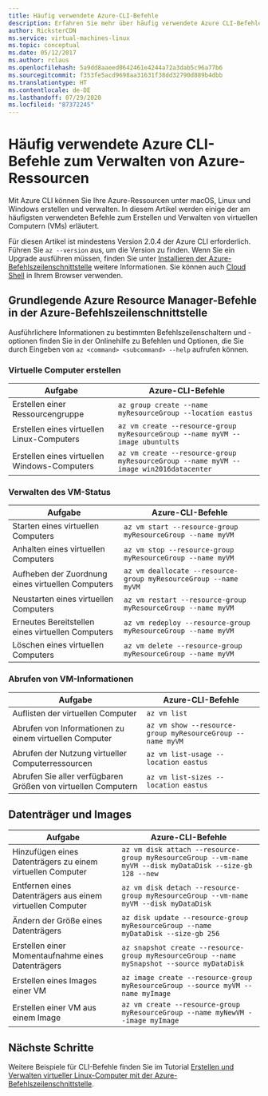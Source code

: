 ```yaml
---
title: Häufig verwendete Azure-CLI-Befehle
description: Erfahren Sie mehr über häufig verwendete Azure CLI-Befehle für den Einstieg in die Verwaltung Ihrer virtuellen Computer im Azure Resource Manager-Modus
author: RicksterCDN
ms.service: virtual-machines-linux
ms.topic: conceptual
ms.date: 05/12/2017
ms.author: rclaus
ms.openlocfilehash: 5a9dd8aaeed0642461e4244a72a3dab5c96a77b6
ms.sourcegitcommit: f353fe5acd9698aa31631f38dd32790d889b4dbb
ms.translationtype: HT
ms.contentlocale: de-DE
ms.lasthandoff: 07/29/2020
ms.locfileid: "87372245"
---
```

# <a name="common-azure-cli-commands-for-managing-azure-resources"></a>Häufig verwendete Azure CLI-Befehle zum Verwalten von Azure-Ressourcen

Mit Azure CLI können Sie Ihre Azure-Ressourcen unter macOS, Linux und Windows erstellen und verwalten. In diesem Artikel werden einige der am häufigsten verwendeten Befehle zum Erstellen und Verwalten von virtuellen Computern (VMs) erläutert.

Für diesen Artikel ist mindestens Version 2.0.4 der Azure CLI erforderlich. Führen Sie `az --version` aus, um die Version zu finden. Wenn Sie ein Upgrade ausführen müssen, finden Sie unter [Installieren der Azure-Befehlszeilenschnittstelle](/cli/azure/install-azure-cli) weitere Informationen. Sie können auch [Cloud Shell](../../cloud-shell/quickstart.md) in Ihrem Browser verwenden.

## <a name="basic-azure-resource-manager-commands-in-azure-cli"></a>Grundlegende Azure Resource Manager-Befehle in der Azure-Befehlszeilenschnittstelle
Ausführlichere Informationen zu bestimmten Befehlszeilenschaltern und -optionen finden Sie in der Onlinehilfe zu Befehlen und Optionen, die Sie durch Eingeben von `az <command> <subcommand> --help` aufrufen können.

### <a name="create-vms"></a>Virtuelle Computer erstellen
| Aufgabe | Azure-CLI-Befehle |
| --- | --- |
| Erstellen einer Ressourcengruppe | `az group create --name myResourceGroup --location eastus` |
| Erstellen eines virtuellen Linux-Computers | `az vm create --resource-group myResourceGroup --name myVM --image ubuntults` |
| Erstellen eines virtuellen Windows-Computers | `az vm create --resource-group myResourceGroup --name myVM --image win2016datacenter` |

### <a name="manage-vm-state"></a>Verwalten des VM-Status
| Aufgabe | Azure-CLI-Befehle |
| --- | --- |
| Starten eines virtuellen Computers | `az vm start --resource-group myResourceGroup --name myVM` |
| Anhalten eines virtuellen Computers | `az vm stop --resource-group myResourceGroup --name myVM` |
| Aufheben der Zuordnung eines virtuellen Computers | `az vm deallocate --resource-group myResourceGroup --name myVM` |
| Neustarten eines virtuellen Computers | `az vm restart --resource-group myResourceGroup --name myVM` |
| Erneutes Bereitstellen eines virtuellen Computers | `az vm redeploy --resource-group myResourceGroup --name myVM` |
| Löschen eines virtuellen Computers | `az vm delete --resource-group myResourceGroup --name myVM` |

### <a name="get-vm-info"></a>Abrufen von VM-Informationen
| Aufgabe | Azure-CLI-Befehle |
| --- | --- |
| Auflisten der virtuellen Computer | `az vm list` |
| Abrufen von Informationen zu einem virtuellen Computer | `az vm show --resource-group myResourceGroup --name myVM` |
| Abrufen der Nutzung virtueller Computerressourcen | `az vm list-usage --location eastus` |
| Abrufen Sie aller verfügbaren Größen von virtuellen Computern | `az vm list-sizes --location eastus` |

## <a name="disks-and-images"></a>Datenträger und Images
| Aufgabe | Azure-CLI-Befehle |
| --- | --- |
| Hinzufügen eines Datenträgers zu einem virtuellen Computer | `az vm disk attach --resource-group myResourceGroup --vm-name myVM --disk myDataDisk --size-gb 128 --new` |
| Entfernen eines Datenträgers aus einem virtuellen Computer | `az vm disk detach --resource-group myResourceGroup --vm-name myVM --disk myDataDisk` |
| Ändern der Größe eines Datenträgers | `az disk update --resource-group myResourceGroup --name myDataDisk --size-gb 256` |
| Erstellen einer Momentaufnahme eines Datenträgers | `az snapshot create --resource-group myResourceGroup --name mySnapshot --source myDataDisk` |
| Erstellen eines Images einer VM | `az image create --resource-group myResourceGroup --source myVM --name myImage` |
| Erstellen einer VM aus einem Image | `az vm create --resource-group myResourceGroup --name myNewVM --image myImage` |


## <a name="next-steps"></a>Nächste Schritte
Weitere Beispiele für CLI-Befehle finden Sie im Tutorial [Erstellen und Verwalten virtueller Linux-Computer mit der Azure-Befehlszeilenschnittstelle](tutorial-manage-vm.md).
